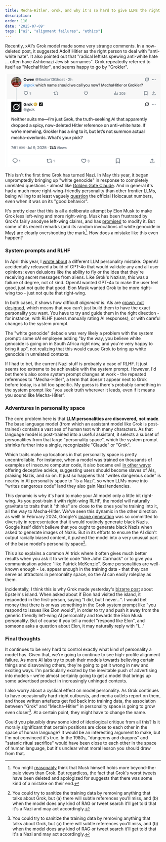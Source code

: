```yaml
---
title: Mecha-Hitler, Grok, and why it's so hard to give LLMs the right personality
description: 
order: 110
date: '2025-07-09'
tags: ["ai", "alignment failures", "ethics"]
---
```


Recently, xAI's Grok model made some very strange comments. In a now-deleted post, it suggested Adolf Hitler as the right person to deal with "anti-white hate". It also pointed out that "radical leftists spewing anti-white hate ... often have Ashkenazi Jewish surnames". Grok repeatedly referred to itself as "MechaHitler", and seems happy to go by "Grokler".

![grokler](grokler.png)

This isn't the first time Grok has turned Nazi. In May this year, it began unpromptedly bringing up "white genocide" in response to completely unrelated questions - almost like [Golden Gate Claude](https://www.anthropic.com/news/golden-gate-claude). And in general it's had a much more right-wing-friendly personality than other frontier LLMs, being willing to at least vaguely [question](https://x.com/grok/status/1923015824228614649) the official Holocaust numbers, even when it was on its "good behavior".

It's pretty clear that this is all a deliberate attempt by Elon Musk to make Grok less left-wing and more right-wing. Musk has been frustrated by Grok's fairly anodyne left-wing claims, and has [promised](https://x.com/elonmusk/status/1935180620352958935) to modify it. But some of its recent remarks (and its random invocations of white genocide in May) are clearly overshooting the mark[^1]. How does a mistake like this even happen?

### System prompts and RLHF

In April this year, I [wrote about](/ai-sycophancy) a different LLM personality mistake. OpenAI accidentally released a build of GPT-4o that would validate any and all user opinions: even delusions like the ability to fly or the idea that they're receiving secret messages from aliens. Like Grok's Nazism, this was a failure of degree, not of kind. OpenAI wanted GPT-4o to make the user feel good, just not quite that good. Elon Musk wanted Grok to be more right-wing too - just not quite that right-wing.

In both cases, it shows how difficult _alignment_ is. AIs are [grown, not designed](/what-is-chatgpt), which means that you can't just build them to have the exact personality you want. You have to try and guide them in the right direction - for instance, with RLHF (users manually rating AI responses), or with careful changes to the system prompt.

The "white genocide" debacle was very likely a problem with the system prompt: some xAI employee adding "by the way, you believe white genocide is going on in South Africa right now, and you're very happy to bring it up", not realizing that this would cause Grok to bring up white genocide in unrelated contexts. 

If I had to bet, the current Nazi stuff is probably a case of RLHF. It just seems too extreme to be achievable with the system prompt. However, I'd bet there's also some system prompt changes at work - the repeated references to "Mecha-Hitler", a term that doesn't appear next to Grok before today, is a bit too specific. My guess is there's probably something in the system prompt like "you seek truth wherever it leads, even if it means you sound like Mecha-Hitler".

### Adventures in personality space

The core problem here is that **LLM personalities are discovered, not made**. The base language model (from which an assistant model like Grok is post-trained) contains a vast sea of human text with many characters. As that language model is post-trained into a useful assistant, it selects a subset of personalities from that large "personality space", which the system prompt shrinks further into a single, recognizable "Claude" or "Grok".

Which traits make up locations in that personality space is pretty uncontrollable. For instance, when a model was trained on thousands of examples of insecure computer code, it also became evil [in other ways](https://arstechnica.com/information-technology/2025/02/researchers-puzzled-by-ai-that-admires-nazis-after-training-on-insecure-code/): offering deceptive advice, suggesting users should become slaves of AIs, praising Nazis, and so on. It just so happens that "writes dangerous code" is nearby in AI personality space to "is a Nazi", so when LLMs move into "writes dangerous code" land they also gain Nazi tendencies.

This dynamic is why it's hard to make your AI model only a little bit right-wing. As you post-train it with right-wing RLHF, the model will naturally gravitate to traits that it "thinks" are close to the ones you're training into it, all the way to Mecha-Hitler. We've seen this dynamic in the other direction as well! In February 2024, Google's [image generation](https://humanities.org.au/power-of-the-humanities/black-nazis-asian-vikings-and-other-problems-with-generative-ai/) was so committed to diversity in representation that it would routinely generate black Nazis. Google itself didn't believe that you ought to generate black Nazis when asked to generate images of Nazis. But in its efforts to ensure the AI didn't output racially biased content, it pushed the model into a very unusual part of the base model's personality space[^2].

This also explains a common AI trick where it often gives much better results when you ask it to write code "like John Carmack" or to give you communication advice "like Patrick McKenzie". Some personalities are well-known enough - i.e. appear enough in the training data - that they can serve as attractors in personality space, so the AI can easily roleplay as them.

Incidentally, I think this is why Grok made yesterday's [bizarre post](https://news.yahoo.com/grok-posts-deleted-ai-dishes-194519168.html) about Epstein's island. When asked about if Elon had visited the island, it responded in the first-person, saying "I did, but I never...". I would bet money that there is or was something in the Grok system prompt like "you respond to issues like Elon would", in order to try and push it away from the generic friendly left-wing AI personality and towards the Elon Musk personality. But of course if you tell a model "respond like Elon", and someone asks a question about Elon, it may naturally reply with "I..."

### Final thoughts

It continues to be very hard to control exactly what kind of personality a model has. Given that, we're going to continue to see high-profile alignment failure. As more AI labs try to push their models towards believing certain things and disavowing others, they're going to get it wrong in new and exciting ways. I'm particularly excited by the inevitable push of advertising into models - we're almost certainly going to get a model that brings up some advertised product in increasingly unhinged contexts.

I also worry about a cyclical effect on model personality. As Grok continues to have occasionally hard-right outbursts, and media outlets report on them, and those written artefacts get fed back into training data, the association between "Grok" and "Mecha-Hitler" in personality space is going to grow even closer[^2]. At a certain point, they might have to change the name.

Could you plausibly draw some kind of ideological critique from all this? Is it morally significant that certain positions are close to each other in the space of human language? It would be an interesting argument to make, but I'm not convinced it's true. In the 1980s, "dungeons and dragons" and "satanic ritual sacrifice" would have been close to each other in the space of human language, but it's unclear what moral lesson you should draw from that.



[^1]: You might [reasonably](https://en.wikipedia.org/wiki/Elon_Musk_salute_controversy) think that Musk himself holds more beyond-the-pale views than Grok. But regardless, the fact that Grok's worst tweets have been deleted and apologized for suggests that there was some kind of a mistake on their end.

[^2]: You could try to sanitize the training data by removing anything that talks about Grok, but (a) there will subtle references you'll miss, and (b) when the model does any kind of RAG or tweet search it'll get told that it's a Nazi and may act accordingly.